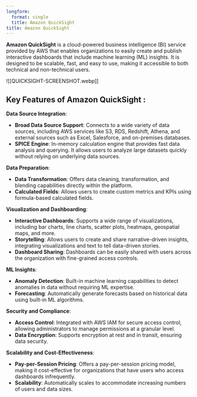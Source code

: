 ```yaml
---
longform:
  format: single
  title: Amazon QuickSight
title: Amazon QuickSight
---
```

**Amazon QuickSight** is a cloud-powered business intelligence (BI) service provided by AWS that enables organizations to easily create and publish interactive dashboards that include machine learning (ML) insights. It is designed to be scalable, fast, and easy to use, making it accessible to both technical and non-technical users.

![[QUICKSIGHT-SCREENSHOT.webp]]

## Key Features of Amazon QuickSight :

**Data Source Integration**:

- **Broad Data Source Support**: Connects to a wide variety of data sources, including AWS services like S3, RDS, Redshift, Athena, and external sources such as Excel, Salesforce, and on-premises databases.
- **SPICE Engine**: In-memory calculation engine that provides fast data analysis and querying. It allows users to analyze large datasets quickly without relying on underlying data sources.

**Data Preparation**:

- **Data Transformation**: Offers data cleaning, transformation, and blending capabilities directly within the platform.
- **Calculated Fields**: Allows users to create custom metrics and KPIs using formula-based calculated fields.

**Visualization and Dashboarding**:

- **Interactive Dashboards**: Supports a wide range of visualizations, including bar charts, line charts, scatter plots, heatmaps, geospatial maps, and more.
- **Storytelling**: Allows users to create and share narrative-driven insights, integrating visualizations and text to tell data-driven stories.
- **Dashboard Sharing**: Dashboards can be easily shared with users across the organization with fine-grained access controls.

**ML Insights**:

- **Anomaly Detection**: Built-in machine learning capabilities to detect anomalies in data without requiring ML expertise.
- **Forecasting**: Automatically generate forecasts based on historical data using built-in ML algorithms.

**Security and Compliance**:

- **Access Control**: Integrated with AWS IAM for secure access control, allowing administrators to manage permissions at a granular level.
- **Data Encryption**: Supports encryption at rest and in transit, ensuring data security.

**Scalability and Cost-Effectiveness**:

- **Pay-per-Session Pricing**: Offers a pay-per-session pricing model, making it cost-effective for organizations that have users who access dashboards infrequently.
- **Scalability**: Automatically scales to accommodate increasing numbers of users and data sizes.

